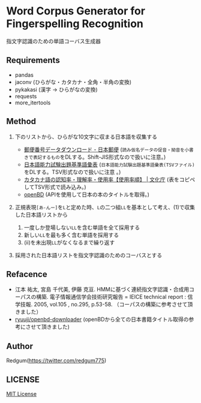 # Word Corpus Generator for Fingerspelling Recognition
指文字認識のための単語コーバス生成器

## Requirements  
- pandas
- jaconv (ひらがな・カタカナ・全角・半角の変換)
- pykakasi (漢字 -> ひらがなの変換)
- requests
- more_itertools

## Method
1. 下のリストから、ひらがな10文字に収まる日本語を収集する
   - [郵便番号データダウンロード - 日本郵便](https://www.post.japanpost.jp/zipcode/download.html) (`読み仮名データの促音・拗音を小書きで表記するもの`をDLする。Shift-JIS形式なので扱いに注意。)  
   - [日本語能力試験出題基準語彙表](http://www7a.biglobe.ne.jp/nifongo/data/index.html) (`日本語能力試験出題基準語彙表(TSVファイル)`をDLする。TSV形式なので扱いに注意 。)  
   - [カタカナ語の認知率・理解率・使用率【使用率順】 | 文化庁](https://www.bunka.go.jp/tokei_hakusho_shuppan/tokeichosa/kokugo_yoronchosa/h14/katakana_shiyo.html) (表をコピペしてTSV形式で読み込み。)  
   - [openBD](https://openbd.jp/) (APIを使用して日本の本のタイトルを取得。)  

2. 正規表現`[あ-んー]`を`L`と定めた時、`L`の二つ組`LL`を基本として考え、(1)で収集した日本語リストから    
   1. 一度しか登場しない`LL`を含む単語を全て採用する  
   2. 新しい`LL`を最も多く含む単語を採用する  
   3. (ii)を未出現`LL`がなくなるまで繰り返す  
3. 採用された日本語リストを指文字認識のためのコーバスとする

## Refacence  
- 江本 祐太, 宮島 千代美, 伊藤 克亘. HMMに基づく連続指文字認識・合成用コーパスの構築. 電子情報通信学会技術研究報告 = IEICE technical report : 信学技報. 2005, vol.105 , no.295, p.53-58. （コーパスの構築に参考させて頂きました）  
- [ryuuji/openbd-downloader](https://github.com/ryuuji/openbd-downloader) (openBDから全ての日本書籍タイトル取得の参考にさせて頂きました)  

## Author  
Redgum(https://twitter.com/redgum775)  

## LICENSE  
[MIT License](LICENSE)